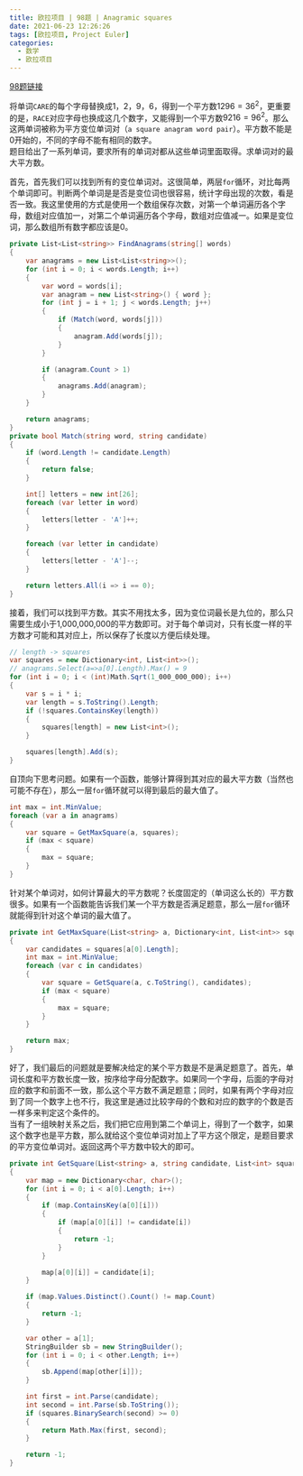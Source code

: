 ```yaml
---
title: 欧拉项目 | 98题 | Anagramic squares
date: 2021-06-23 12:26:26
tags: [欧拉项目, Project Euler]
categories:
  - 数学
  - 欧拉项目
---
```

[98题链接](https://projecteuler.net/problem=98 "Problem 98 - Project Euler")

将单词`CARE`的每个字母替换成1，2，9，6，得到一个平方数$1296=36^2$，更重要的是，`RACE`对应字母也换成这几个数字，又能得到一个平方数$9216=96^2$。那么这两单词被称为平方变位单词对（`a square anagram word pair`）。平方数不能是0开始的，不同的字母不能有相同的数字。  
题目给出了一系列单词，要求所有的单词对都从这些单词里面取得。求单词对的最大平方数。

<!-- more -->

首先，首先我们可以找到所有的变位单词对。这很简单，两层`for`循环，对比每两个单词即可。判断两个单词是是否是变位词也很容易，统计字母出现的次数，看是否一致。我这里使用的方式是使用一个数组保存次数，对第一个单词遍历各个字母，数组对应值加一，对第二个单词遍历各个字母，数组对应值减一。如果是变位词，那么数组所有数字都应该是0。
```csharp
private List<List<string>> FindAnagrams(string[] words)
{
    var anagrams = new List<List<string>>();
    for (int i = 0; i < words.Length; i++)
    {
        var word = words[i];
        var anagram = new List<string>() { word };
        for (int j = i + 1; j < words.Length; j++)
        {
            if (Match(word, words[j]))
            {
                anagram.Add(words[j]);
            }
        }

        if (anagram.Count > 1)
        {
            anagrams.Add(anagram);
        }
    }

    return anagrams;
}
private bool Match(string word, string candidate)
{
    if (word.Length != candidate.Length)
    {
        return false;
    }

    int[] letters = new int[26];
    foreach (var letter in word)
    {
        letters[letter - 'A']++;
    }

    foreach (var letter in candidate)
    {
        letters[letter - 'A']--;
    }

    return letters.All(i => i == 0);
}
```
接着，我们可以找到平方数。其实不用找太多，因为变位词最长是九位的，那么只需要生成小于1,000,000,000的平方数即可。对于每个单词对，只有长度一样的平方数才可能和其对应上，所以保存了长度以方便后续处理。
```csharp
// length -> squares
var squares = new Dictionary<int, List<int>>();
// anagrams.Select(a=>a[0].Length).Max() = 9
for (int i = 0; i < (int)Math.Sqrt(1_000_000_000); i++)
{
    var s = i * i;
    var length = s.ToString().Length;
    if (!squares.ContainsKey(length))
    {
        squares[length] = new List<int>();
    }

    squares[length].Add(s);
}
```

自顶向下思考问题。如果有一个函数，能够计算得到其对应的最大平方数（当然也可能不存在），那么一层`for`循环就可以得到最后的最大值了。
```csharp
int max = int.MinValue;
foreach (var a in anagrams)
{
    var square = GetMaxSquare(a, squares);
    if (max < square)
    {
        max = square;
    }
}
```

针对某个单词对，如何计算最大的平方数呢？长度固定的（单词这么长的）平方数很多。如果有一个函数能告诉我们某一个平方数是否满足题意，那么一层`for`循环就能得到针对这个单词的最大值了。
```csharp
private int GetMaxSquare(List<string> a, Dictionary<int, List<int>> squares)
{
    var candidates = squares[a[0].Length];
    int max = int.MinValue;
    foreach (var c in candidates)
    {
        var square = GetSquare(a, c.ToString(), candidates);
        if (max < square)
        {
            max = square;
        }
    }

    return max;
}
```

好了，我们最后的问题就是要解决给定的某个平方数是不是满足题意了。首先，单词长度和平方数长度一致，按序给字母分配数字。如果同一个字母，后面的字母对应的数字和前面不一致，那么这个平方数不满足题意；同时，如果有两个字母对应到了同一个数字上也不行，我这里是通过比较字母的个数和对应的数字的个数是否一样多来判定这个条件的。  
当有了一组映射关系之后，我们把它应用到第二个单词上，得到了一个数字，如果这个数字也是平方数，那么就给这个变位单词对加上了平方这个限定，是题目要求的平方变位单词对。返回这两个平方数中较大的即可。
```csharp
private int GetSquare(List<string> a, string candidate, List<int> squares)
{
    var map = new Dictionary<char, char>();
    for (int i = 0; i < a[0].Length; i++)
    {
        if (map.ContainsKey(a[0][i]))
        {
            if (map[a[0][i]] != candidate[i])
            {
                return -1;
            }
        }

        map[a[0][i]] = candidate[i];
    }

    if (map.Values.Distinct().Count() != map.Count)
    {
        return -1;
    }

    var other = a[1];
    StringBuilder sb = new StringBuilder();
    for (int i = 0; i < other.Length; i++)
    {
        sb.Append(map[other[i]]);
    }

    int first = int.Parse(candidate);
    int second = int.Parse(sb.ToString());
    if (squares.BinarySearch(second) >= 0)
    {
        return Math.Max(first, second);
    }

    return -1;
}
```
